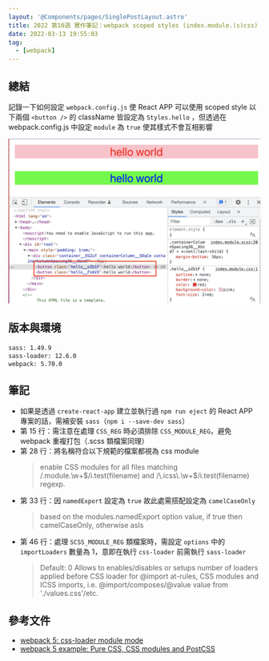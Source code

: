 ```yaml
---
layout: '@Components/pages/SinglePostLayout.astro'
title: 2022 第10週 實作筆記：webpack scoped styles (index.module.(s)css)
date: 2022-03-13 19:55:03
tag:
  - [webpack]
---
```


## 總結

記錄一下如何設定 `webpack.config.js` 使 React APP 可以使用 scoped style
以下兩個 `<button />` 的 className 皆設定為 `Styles.hello` ，但透過在 webpack.config.js 中設定 `module` 為 `true` 使其樣式不會互相影響

![demo](/2022/webpack-css-module/scoped-style-demo.png)

## 版本與環境

```
sass: 1.49.9
sass-loader: 12.6.0
webpack: 5.70.0
```

## 筆記

<script src="https://gist.github.com/tzynwang/836b24fe413e95e9d58f79e72d01e75d.js"></script>

- 如果是透過 `create-react-app` 建立並執行過 `npm run eject` 的 React APP 專案的話，需補安裝 `sass`（`npm i --save-dev sass`）
- 第 15 行：需注意在處理 `CSS_REG` 時必須排除 `CSS_MODULE_REG`，避免 webpack 重複打包（.scss 類檔案同理）
- 第 28 行：將名稱符合以下規範的檔案都視為 css module
  > enable CSS modules for all files matching /\.module\.\w+$/i.test(filename) and /\.icss\.\w+$/i.test(filename) regexp.
- 第 33 行：因 `namedExport` 設定為 `true` 故此處需搭配設定為 `camelCaseOnly`
  > based on the modules.namedExport option value, if true then camelCaseOnly, otherwise asIs
- 第 46 行：處理 `SCSS_MODULE_REG` 類檔案時，需設定 `options` 中的 `importLoaders` 數量為 1，意即在執行 `css-loader` 前需執行 `sass-loader`
  > Default: 0
  > Allows to enables/disables or setups number of loaders applied before CSS loader for @import at-rules, CSS modules and ICSS imports, i.e. @import/composes/@value value from './values.css'/etc.

## 參考文件

- [webpack 5: css-loader module mode](https://webpack.js.org/loaders/css-loader/#object-2)
- [webpack 5 example: Pure CSS, CSS modules and PostCSS](https://webpack.js.org/loaders/css-loader/#pure-css-css-modules-and-postcss)
